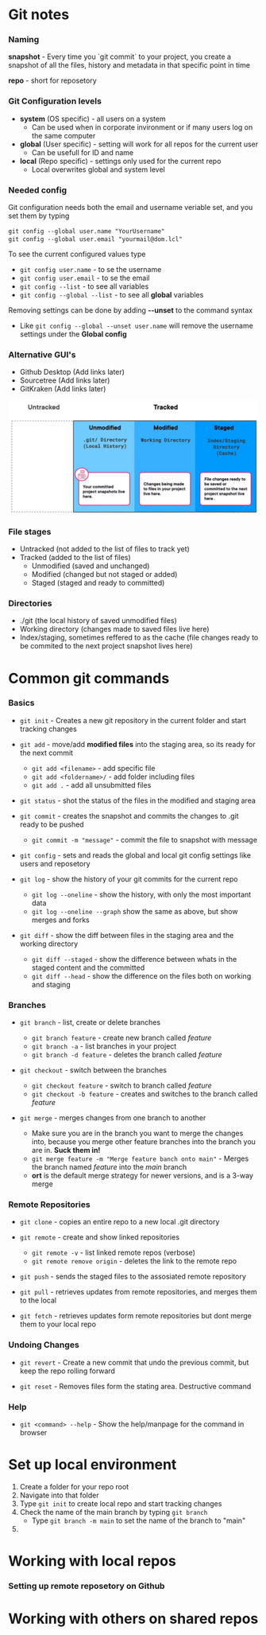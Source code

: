 # Git notes 

### Naming

**snapshot** - Every time you ´git commit´ to your project, you create a snapshot of all the files, history and metadata in that specific point in time

**repo** - short for reposetory

### Git Configuration levels
 - **system** (OS specific) - all users on a system
     - Can be used when in corporate invironment or if many users log on the same computer
 - **global** (User specific) - setting will work for all repos for the current user
     - Can be usefull for ID and name
 - **local** (Repo specific) - settings only used for the current repo
     - Local overwrites global and system level


### Needed config
Git configuration needs both the email and username veriable set, and you set them by typing

```
git config --global user.name "YourUsername"
git config --global user.email "yourmail@dom.lcl"
```

To see the current configured values type
- `git config user.name`  - to se the username
- `git config user.email` - to se the email
- `git config --list` - to see all variables
- `git config --global --list` - to see all **global** variables

Removing settings can be done by adding **--unset** to the command syntax
 - Like `git config --global --unset user.name` will remove the username settings under the **Global config**

### Alternative GUI's
 - Github Desktop (Add links later)
 - Sourcetree (Add links later)
 - GitKraken (Add links later)


![Stages and directories](Assets/01-dir-and-stage.jpg)


### File stages
 - Untracked (not added to the list of files to track yet)
 - Tracked (added to the list of files)
    - Unmodified (saved and unchanged)
    - Modified (changed but not staged or added)
    - Staged (staged and ready to committed) 

### Directories
 - ./git (the local history of saved unmodified files)
 - Working directory (changes made to saved files live here)
 - Index/staging, sometimes reffered to as the cache (file changes ready to be commited to the next project snapshot lives here)


# Common git commands


### Basics

 - `git init` - Creates a new git repository in the current folder and start tracking changes

 - `git add` - move/add **modified files** into the staging area, so its ready for the next commit
     - `git add <filename>` - add specific file
     - `git add <foldername>/` - add folder including files
     - `git add .` - add all unsubmitted files
 
 - `git status` - shot the status of the files in the modified and staging area

 - `git commit` - creates the snapshot and commits the changes to .git ready to be pushed
     - `git commit -m "message"` - commit the file to snapshot with message

- `git config` - sets and reads the global and local git config settings like users and reposetory

- `git log` - show the history of your git commits for the current repo
    - `git log --oneline` - show the history, with only the most important data
    - `git log --oneline --graph` show the same as above, but show merges and forks

- `git diff` - show the diff between files in the staging area and the working directory 
    - `git diff --staged` - show the difference between whats in the staged content and the committed 
    - `git diff --head` - show the difference on the files both on working and staging


### Branches
- `git branch` - list, create or delete branches
    - `git branch feature` - create new branch called *feature*
    - `git branch -a` - list branches in your project
    - `git branch -d feature` - deletes the branch called *feature*

- `git checkout` - switch between the branches
    - `git checkout feature` - switch to branch called *feature*
    - `git checkout -b feature` - creates and switches to the branch called *feature*

- `git merge` - merges changes from one branch to another
    - Make sure you are in the branch you want to merge the changes into, because you merge other feature branches into the branch you are in. **Suck them in!**
    - `git merge feature -m "Merge feature banch onto main"` - Merges the branch named *feature* into the *main* branch
    - **ort** is the default merge strategy for newer versions, and is a 3-way merge

### Remote Repositories
- `git clone` - copies an entire repo to a new local .git directory

- `git remote` - create and show linked repositories
    - `git remote -v` - list linked remote repos (verbose)
    - `git remote remove origin` - deletes the link to the remote repo

- `git push` - sends the staged files to the assosiated remote repository

- `git pull` - retrieves updates from remote repositories, and merges them to the local

- `git fetch` - retrieves updates form remote repositories but dont merge them to your local repo

### Undoing Changes

- `git revert` - Create a new commit that undo the previous commit, but keep the repo rolling forward

- `git reset` - Removes files form the stating area. Destructive command 

### Help

- `git <command> --help` - Show the help/manpage for the command in browser


# Set up local environment
 1. Create a folder for your repo root
 2. Navigate into that folder
 3. Type `git init` to create local repo and start tracking changes
 4. Check the name of the main branch by typing `git branch`
     - Type `git branch -m main` to set the name of the branch to "main"
 5. 


# Working with local repos

### Setting up remote reposetory on Github




# Working with others on shared repos



